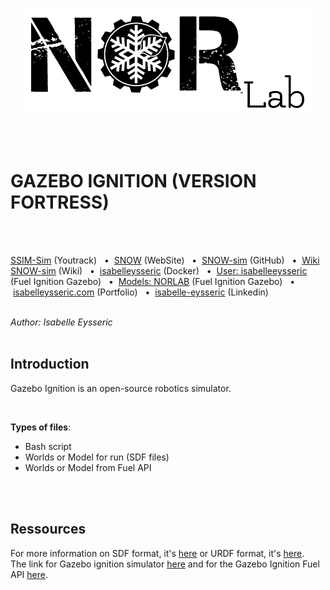 <p align="center">
  <img src="https://github.com/isabelleysseric/Reinforcement-Learning-Research-Project/blob/master/norlab_logo_noir.PNG?raw=true" />
</p>
<br/>
<br/>


# GAZEBO IGNITION (VERSION FORTRESS)
<br/>
<br/>

[SSIM-Sim](https://norlab.youtrack.cloud/issues?q=project:%20%7B%F0%9D%94%96%20SNOW-sim%7D) (Youtrack)
&nbsp; • &nbsp;[SNOW](https://norlab.ulaval.ca/research/snow/) (WebSite)
&nbsp; • &nbsp;[SNOW-sim](https://github.com/isabelleysseric/Reinforcement-Learning-Research-Project) (GitHub)
&nbsp; • &nbsp;[Wiki SNOW-sim](https://github.com/isabelleysseric/Reinforcement-Learning-Research-Project/wiki) (Wiki)
&nbsp; • &nbsp;[isabelleysseric](https://hub.docker.com/u/isabelleysseric) (Docker)
&nbsp; • &nbsp;[User: isabelleeysseric](https://app.gazebosim.org/isabelleeysseric) (Fuel Ignition Gazebo)
&nbsp; • &nbsp;[Models: NORLAB](https://app.gazebosim.org/search;q=NORLAB) (Fuel Ignition Gazebo)
&nbsp; • &nbsp;[isabelleysseric.com](https://isabelleysseric.com) (Portfolio)
&nbsp; • &nbsp;[isabelle-eysseric](https://www.linkedin.com/in/isabelle-eysseric/) (Linkedin)
<br/>
<br/>


*Author: Isabelle Eysseric*
<br/>
<br/>


## Introduction

Gazebo Ignition is an open-source robotics simulator.  

<br/>

**Types of files**:  
- Bash script
- Worlds or Model for run (SDF files)
- Worlds or Model from Fuel API  

<br/>
<br/>

## Ressources
For more information on SDF format, it's [here](http://sdformat.org/spec?ver=1.9&elem=sdf) or URDF format, it's [here](http://wiki.ros.org/urdf).  
The link for Gazebo ignition simulator [here](https://ignitionrobotics.org/) and for the Gazebo Ignition Fuel API [here](https://app.ignitionrobotics.org/dashboard).  
<br>
